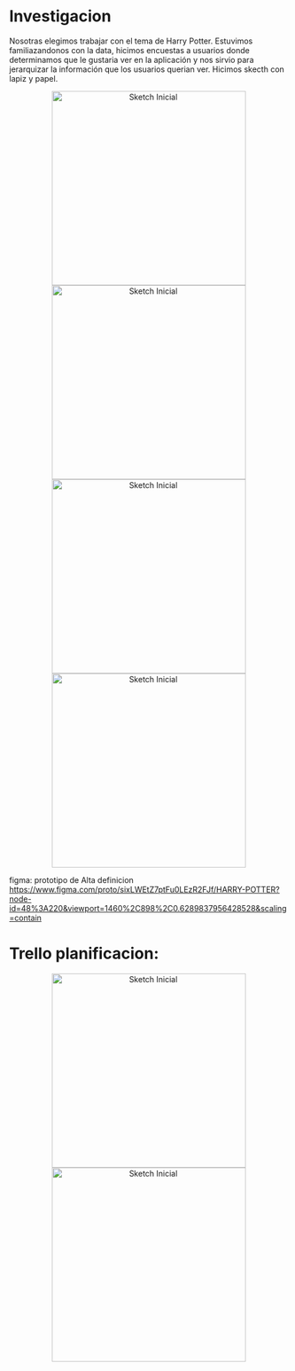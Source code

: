 # Investigacion 

Nosotras elegimos trabajar con el tema de Harry Potter.
Estuvimos familiazandonos con la data, hicimos encuestas a usuarios donde determinamos que le gustaria ver en la aplicación y nos sirvio para jerarquizar la información que los usuarios querian ver.
Hicimos skecth con lapiz y papel.

<p align="center">
  <img src="Prototipos/uno.jpg" width="350" title="Sketch Inicial">
  <img src="Prototipos/dos.jpg" width="350" title="Sketch Inicial">
  <img src="Prototipos/tres.jpg" width="350" title="Sketch Inicial">
  <img src="Prototipos/cuatro.jpg" width="350" title="Sketch Inicial">
</p>

figma: prototipo de Alta definicion
https://www.figma.com/proto/sixLWEtZ7ptFu0LEzR2FJf/HARRY-POTTER?node-id=48%3A220&viewport=1460%2C898%2C0.6289837956428528&scaling=contain

# Trello planificacion:

<p align="center">
  <img src="Planificacion/trello.jpg" width="350" title="Sketch Inicial">
  <img src="Prototipos/trello_dos.jpg" width="350" title="Sketch Inicial">
</p>

